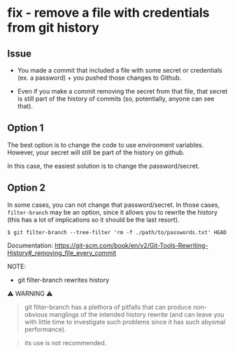 

# fix - remove a file with credentials from git history



## Issue 


- You made a commit that included a file with some secret or credentials (ex. a password) + you pushed those changes to Github.

- Even if you make a commit removing the secret from that file, that secret is still part of the history of commits (so, potentially, anyone can see that).





## Option 1

The best option is to change the code to use environment variables.
However, your secret will still be part of the history on github.

In this case, the easiest solution is to change the password/secret.




## Option 2

In some cases, you can not change that password/secret.
In those cases, `filter-branch` may be an option, since it allows you to rewrite the history (this has a lot of implications so it should be the last resort).


`$ git filter-branch --tree-filter 'rm -f ./path/to/passwords.txt' HEAD`

<!--
@note:
- this will re-write the entire history
- it may be worth to explore other options (ex. re-writing history only from a specific commit where the error was made)
-->

Documentation: https://git-scm.com/book/en/v2/Git-Tools-Rewriting-History#_removing_file_every_commit



NOTE:
- git filter-branch rewrites history


⚠️ WARNING ⚠️

> git filter-branch has a plethora of pitfalls that can produce non-obvious manglings of the intended history rewrite (and can leave you with little time to investigate such problems since it has such abysmal performance). 

> its use is not recommended. 


